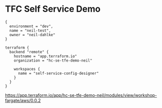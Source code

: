 # TFC Self Service Demo

```
{
  environment = "dev",
  name = "neil-test",
  owner = "neil-dahlke"
}
```


```
terraform {
  backend "remote" {
    hostname = "app.terraform.io"
    organization = "hc-se-tfe-demo-neil"

    workspaces {
      name = "self-service-config-designer"
    }
  }
}
```

https://app.terraform.io/app/hc-se-tfe-demo-neil/modules/view/workshop-fargate/aws/0.0.2